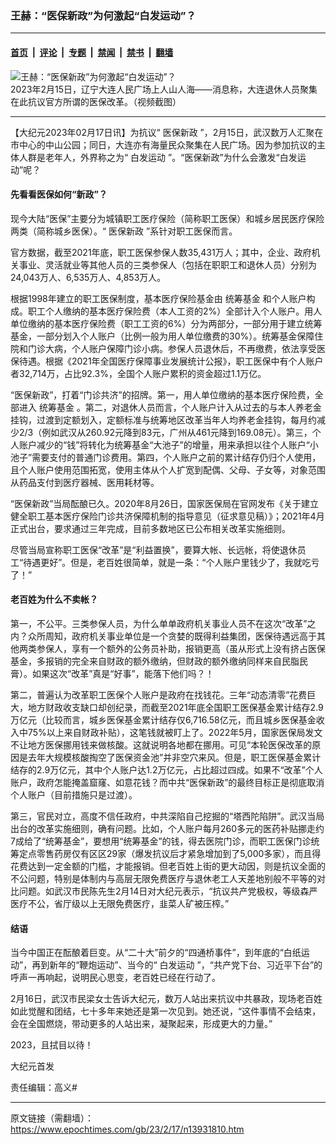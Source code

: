 ### 王赫：“医保新政”为何激起“白发运动”？

---

#### [首页](../../../..?n13931810) &nbsp;|&nbsp; [评论](../../../../../epoch-comment?n13931810) &nbsp;|&nbsp; [专题](../../../../../epoch-special?n13931810) &nbsp;|&nbsp; [禁闻](../../../../../epoch-news?n13931810) &nbsp;|&nbsp; [禁书](../../../../../books?n13931810) &nbsp;|&nbsp; [翻墙](https://github.com/gfw-breaker/nogfw/blob/master/README.md?n13931810)


<div><img alt="王赫：“医保新政”为何激起“白发运动”？" class="attachment-djy_600_400 size-djy_600_400 wp-post-image" src="https://i.epochtimes.com/assets/uploads/2023/02/id13931820-f8aee89a03c8d7b323033e5a67b6c911-.png"/>
<div class="caption">
 2023年2月15日，辽宁大连人民广场上人山人海——消息称，大连退休人员聚集在此抗议官方所谓的医保改革。（视频截图）
</div></div><hr/><div class="post_content" id="artbody" itemprop="articleBody">
 <!-- article content begin -->
 <p>
  【大纪元2023年02月17日讯】为抗议“
  <ok href="https://www.epochtimes.com/gb/tag/%E5%8C%BB%E4%BF%9D%E6%96%B0%E6%94%BF.html">
   医保新政
  </ok>
  ”，2月15日，武汉数万人汇聚在市中心的中山公园；同日，大连亦有海量民众聚集在人民广场。因为参加抗议的主体人群是老年人，外界称之为“
  <ok href="https://www.epochtimes.com/gb/tag/%E7%99%BD%E5%8F%91%E8%BF%90%E5%8A%A8.html">
   白发运动
  </ok>
  ”。“医保新政”为什么会激发“白发运动”呢？
 </p>
 <h4>
  先看看医保如何“新政”？
 </h4>
 <p>
  现今大陆“医保”主要分为城镇职工医疗保险（简称职工医保）和城乡居民医疗保险两类（简称城乡医保）。“
  <ok href="https://www.epochtimes.com/gb/tag/%E5%8C%BB%E4%BF%9D%E6%96%B0%E6%94%BF.html">
   医保新政
  </ok>
  ”系针对职工医保而言。
 </p>
 <p>
  官方数据，截至2021年底，职工医保参保人数35,431万人；其中，企业、政府机关事业、灵活就业等其他人员的三类参保人（包括在职职工和退休人员）分别为24,043万人、6,535万人、4,853万人。
 </p>
 <p>
  根据1998年建立的职工医保制度，基本医疗保险基金由
  <ok href="https://www.epochtimes.com/gb/tag/%E7%BB%9F%E7%AD%B9%E5%9F%BA%E9%87%91.html">
   统筹基金
  </ok>
  和个人账户构成。职工个人缴纳的基本医疗保险费（本人工资的2%）全部计入个人账户。用人单位缴纳的基本医疗保险费（职工工资的6%）分为两部分，一部分用于建立统筹基金，一部分划入个人账户（比例一般为用人单位缴费的30%）。统筹基金保障住院和门诊大病，个人账户保障门诊小病。参保人员退休后，不再缴费，依法享受医保待遇。根据《2021年全国医疗保障事业发展统计公报》，职工医保中有个人账户者32,714万，占比92.3%，全国个人账户累积的资金超过1.1万亿。
 </p>
 <p>
  “医保新政”，打着“门诊共济”的招牌。第一，用人单位缴纳的基本医疗保险费，全部进入
  <ok href="https://www.epochtimes.com/gb/tag/%E7%BB%9F%E7%AD%B9%E5%9F%BA%E9%87%91.html">
   统筹基金
  </ok>
  。第二，对退休人员而言，个人账户计入从过去的与本人养老金挂钩，过渡到定额划入，定额标准与统筹地区改革当年人均养老金挂钩，每月约减少2/3（例如武汉从260.92元降到83元，广州从461元降到169.08元）。第三，个人账户减少的“钱”将转化为统筹基金“大池子”的增量，用来承担以往个人账户“小池子”需要支付的普通门诊费用。第四，个人账户之前的累计结存仍归个人使用，且个人账户使用范围拓宽，使用主体从个人扩宽到配偶、父母、子女等，对象范围从药品支付到医疗器械、医用耗材等。
 </p>
 <p>
  “医保新政”当局酝酿已久。2020年8月26日，国家医保局在官网发布《关于建立健全职工基本医疗保险门诊共济保障机制的指导意见（征求意见稿）》；2021年4月正式出台，要求通过三年完成，目前多数地区已公布相关改革实施细则。
 </p>
 <p>
  尽管当局宣称职工医保“改革”是“利益置换”，要算大帐、长远帐，将使退休员工“待遇更好”。但是，老百姓很简单，就是一条：“个人账户里钱少了，我就吃亏了！”
 </p>
 <h4>
  老百姓为什么不卖帐？
 </h4>
 <p>
  第一，不公平。三类参保人员，为什么单单政府机关事业人员不在这次“改革”之内？众所周知，政府机关事业单位是一个贪婪的既得利益集团，医保待遇远高于其他两类参保人，享有一个额外的公务员补助，报销更高（虽从形式上没有挤占医保基金，多报销的完全来自财政的额外缴纳，但财政的额外缴纳同样来自民脂民膏）。如果这次“改革”真是“好事”，能落下他们吗？！
 </p>
 <p>
  第二，普遍认为改革职工医保个人账户是政府在找钱花。三年“动态清零”花费巨大，地方财政收支缺口却创纪录，而截至2021年底全国职工医保基金累计结存2.9万亿元（比较而言，城乡医保基金累计结存仅6,716.58亿元，而且城乡医保基金收入中75%以上来自财政补贴），这笔钱就被盯上了。2022年5月，国家医保局发文不让地方医保挪用钱来做核酸。这就说明各地都在挪用。可见“本轮医保改革的原因是去年大规模核酸掏空了医保资金池”并非空穴来风。但是，职工医保基金累计结存的2.9万亿元，其中个人账户达1.2万亿元，占比超过四成。如果不“改革”个人账户，政府怎能掩盖窟窿、如意花钱？而中共“医保新政”的最终目标正是彻底取消个人账户（目前措施只是过渡）。
 </p>
 <p>
  第三，官民对立，高度不信任政府，中共深陷自己挖掘的“塔西陀陷阱”。武汉当局出台的改革实施细则，确有问题。比如，个人账户每月260多元的医药补贴挪走约7成给了“统筹基金”，要想用“统筹基金”的钱，得去医院门诊，而职工医保门诊统筹定点零售药房仅有区区29家（爆发抗议后才紧急增加到了5,000多家），而且得花费达到一定金额的门槛，才能报销。但老百姓上街的更大动因，则是抗议全面的不公问题，特别是体制内与高层无限免费医疗与退休老工人天差地别般不平等的对比问题。如武汉市民陈先生2月14日对大纪元表示，“抗议共产党极权，等级森严医疗不公，省厅级以上无限免费医疗，韭菜人矿被压榨。”
 </p>
 <h4>
  结语
 </h4>
 <p>
  当今中国正在酝酿着巨变。从“二十大”前夕的“四通桥事件”，到年底的“白纸运动”，再到新年的“鞭炮运动”、当今的“
  <ok href="https://www.epochtimes.com/gb/tag/%E7%99%BD%E5%8F%91%E8%BF%90%E5%8A%A8.html">
   白发运动
  </ok>
  ”，“共产党下台、习近平下台”的呼声一再响起，说明民心思变，老百姓已经在行动了。
 </p>
 <p>
  2月16日，武汉市民梁女士告诉大纪元，数万人站出来抗议中共暴政，现场老百姓如此觉醒和团结，七十多年来她还是第一次见到。她还说，“这件事情不会结束，会在全国燃烧，带动更多的人站出来，凝聚起来，形成更大的力量。”
 </p>
 <p>
  2023，且拭目以待！
 </p>
 <p>
  大纪元首发
 </p>
 <p>
  责任编辑：高义#
 </p>
 <!-- article content end -->
 <div id="below_article_ad">
 </div>
</div>


---

原文链接（需翻墙）：https://www.epochtimes.com/gb/23/2/17/n13931810.htm